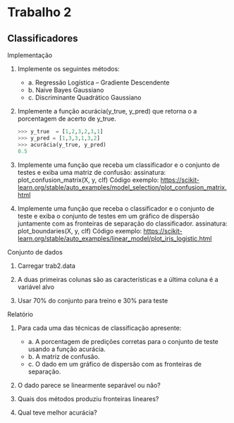 # Trabalho 2

## Classificadores

Implementação

  1. Implemente os seguintes métodos:
        * a. Regressão Logística – Gradiente Descendente
        * b. Naive Bayes Gaussiano
        * c. Discriminante Quadrático Gaussiano

  2. Implemente a função acurácia(y_true, y_pred) que retorna o a porcentagem de acerto de y_true.

        ```python
        >>> y_true  = [1,2,3,2,3,1]
        >>> y_pred = [1,3,3,1,3,2]
        >>> acurácia(y_true, y_pred)
        0.5
        ```

  3. Implemente uma função que receba um classificador e o conjunto de testes e exiba uma matriz de confusão:
assinatura: plot_confusion_matrix(X, y, clf)
Código exemplo: <https://scikit-learn.org/stable/auto_examples/model_selection/plot_confusion_matrix.html>

  4. Implemente uma função que receba o classificador e o conjunto de teste e exiba o conjunto de testes em um gráfico de dispersão juntamente com as fronteiras de separação do classificador.
assinatura: plot_boundaries(X, y, clf)
Código exemplo: <https://scikit-learn.org/stable/auto_examples/linear_model/plot_iris_logistic.html>

Conjunto de dados

  1. Carregar trab2.data

  2. A duas primeiras colunas são as características e a última coluna é a variável alvo

  3. Usar 70% do conjunto para treino e 30% para teste

Relatório

  1. Para cada uma das técnicas de classificação apresente:

     * a. A porcentagem de predições corretas para o conjunto de teste usando a função acurácia.
     * b. A matriz de confusão.
     * c. O dado em um gráfico de dispersão com as fronteiras de separação.

  2. O dado parece se linearmente separável ou não?

  3. Quais dos métodos produziu fronteiras lineares?

  4. Qual teve melhor acurácia?
